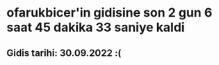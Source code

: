 # ofarukbicer'in gidisine son 2 gun 6 saat 45 dakika 33 saniye kaldi

## Gidis tarihi: 30.09.2022 :(